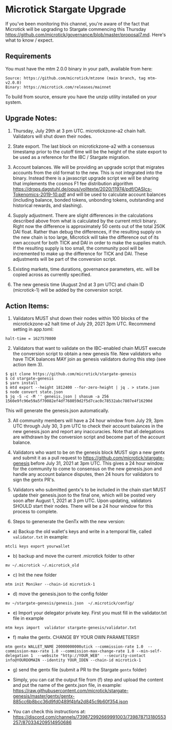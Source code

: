 # Microtick Stargate Upgrade

If you've been monitoring this channel, you're aware of the fact that Microtick will be upgrading to Stargate commencing this Thursday https://github.com/microtick/governance/blob/master/proposal7.md.  Here's what to know / expect.

## Requirements

You must have the mtm 2.0.0 binary in your path, available from here:

```
Source: https://github.com/microtick/mtzone (main branch, tag mtm-v2.0.0)
Binary: https://microtick.com/releases/mainnet
```

To build from source, ensure you have the unzip utility installed on your system.

## Upgrade Notes:

1.  Thursday, July 29th at 3 pm UTC.  microtickzone-a2 chain halt.  Validators will shut down their nodes.

2.  State export.  The last block on microtickzone-a2 with a consensus timestamp prior to the cutoff time will be the height of the state export to be used as a reference for the IBC / Stargate migration.

2.  Account balances.  We will be providing an upgrade script that migrates accounts from the old format to the new.  This is not integrated into the binary.  Instead there is a javascript upgrade script we will be sharing that implements the cosmos F1 fee distribution algorithm https://drops.dagstuhl.de/opus/volltexte/2020/11974/pdf/OASIcs-Tokenomics-2019-10.pdf and will be used to calculate account balances (including balance, bonded tokens, unbonding tokens, outstanding and historical rewards, and slashing).

3.  Supply adjustment.  There are slight differences in the calculations described above from what is calculated by the current mtcli binary.  Right now the difference is approximately 50 cents out of the total 250K DAI float.  Rather than debug the differences, if the resulting supply on the new chain is too large, Microtick will take the difference out of its own account for both TICK and DAI in order to make the supplies match.  If the resulting supply is too small, the community pool will be incremented to make up the difference for TICK and DAI.  These adjustments will be part of the conversion script.

4.  Existing markets, time durations, governance parameters, etc. will be copied across as currently specified.

5.  The new genesis time (August 2nd at 3 pm UTC) and chain ID (microtick-1) will be added by the conversion script.

## Action Items:

1.  Validators MUST shut down their nodes within 100 blocks of the microtickzone-a2 halt time of July 29, 2021 3pm UTC. Recommend setting in app.toml:

```
halt-time = 1627570800
```

2.  Validators that want to validate on the IBC-enabled chain MUST execute the conversion script to obtain a new genesis file.  New validators who have TICK balances MAY join as genesis validators during this step (see action item 3).

```
$ git clone https://github.com/microtick/stargate-genesis
$ cd stargate-genesis
$ yarn install
$ mtd export --height 1812400 --for-zero-height | jq . > state.json
$ node convert state.json
$ jq -S -c -M '' genesis.json | shasum -a 256
1560e9fc96e59a5f70082ef4df768059d2f5d7cac0c78532abc7807e4f16290d
```

This will generate the genesis.json automatically.

3.  All community members will have a 24 hour window from July 29, 3pm UTC through July 30, 3 pm UTC to check their account balances in the new genesis.json and report any inaccuracies. Note that all delegations are withdrawn by the conversion script and become part of the account balance.

4.  Validators who want to be on the genesis block MUST sign a new gentx and submit it as a pull request to https://github.com/microtick/stargate-genesis before July 31, 2021 at 3pm UTC.  This gives a 24 hour window for the community to come to consensus on the new genesis.json and handle any account balance disputes, then 24 hours for validators to sign the gentx PR's.

5.  Validators who submitted gentx's to be included in the chain start MUST update their genesis.json to the final one, which will be posted very soon after August 1, 2021 at 3 pm UTC.  Upon updating, validators SHOULD start their nodes.  There will be a 24 hour window for this process to complete.

6. Steps to genenerate the GenTx with the new version:

  * a) Backup the old wallet's keys and write in a temporal file, called `validator.txt` in example:  
  ```
  mtcli keys export yourwallet
  ```
  * b) backup  and move the current .microtick folder to other
  ``` 
  mv ~/.microtick ~/.microtick_old
  ```
  * c) Init the new folder
  ```
  mtm init Moniker --chain-id microtick-1 
  ```
  * d) move the genesis.json to the config folder
  ```
  mv ~/stargate-genesis/genesis.json  ~/.microtick/config/
  ```
  * e) Import your delegator private key. First you must fill in the validator.txt file in example
  ```
  mtm keys import  validator stargate-genesis/validator.txt 
  ```
  * f) make the gentx. CHANGE BY YOUR OWN PARAMETERS!!
  ```
  mtm gentx WALLET_NAME 20000000000utick --commission-rate 1.0  --commission-max-rate 1.0 --commission-max-change-rate 1.0 --min-self-delegation 1  --website "http://YOUR_WEB"  --security-contact info@YOURDOMAIN --identity YOUR_IDEN --chain-id microtick-1
  ```
  * g) send the gentx file (submit a PR to the Stargate `gentx` folder)
  
  * Simply, you can cat the output file from (f) step and upload the content and put the name of the gentx.json file, in example: 
  https://raw.githubusercontent.com/microtick/stargate-genesis/master/gentx/gentx-885cc6b8bcc36d9fd0489f4bfa2d845c9b60f354.json

  * You can check this instructions at:
  https://discord.com/channels/739872992669991003/739878713180553257/870334209514950686
